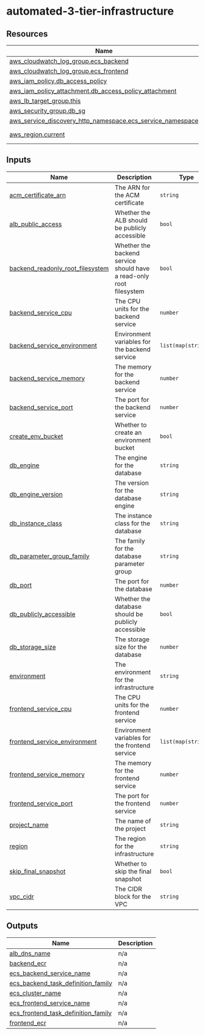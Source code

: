 # automated-3-tier-infrastructure
<!-- BEGINNING OF PRE-COMMIT-TERRAFORM DOCS HOOK -->


## Resources

| Name | Type |
|------|------|
| [aws_cloudwatch_log_group.ecs_backend](https://registry.terraform.io/providers/hashicorp/aws/latest/docs/resources/cloudwatch_log_group) | resource |
| [aws_cloudwatch_log_group.ecs_frontend](https://registry.terraform.io/providers/hashicorp/aws/latest/docs/resources/cloudwatch_log_group) | resource |
| [aws_iam_policy.db_access_policy](https://registry.terraform.io/providers/hashicorp/aws/latest/docs/resources/iam_policy) | resource |
| [aws_iam_policy_attachment.db_access_policy_attachment](https://registry.terraform.io/providers/hashicorp/aws/latest/docs/resources/iam_policy_attachment) | resource |
| [aws_lb_target_group.this](https://registry.terraform.io/providers/hashicorp/aws/latest/docs/resources/lb_target_group) | resource |
| [aws_security_group.db_sg](https://registry.terraform.io/providers/hashicorp/aws/latest/docs/resources/security_group) | resource |
| [aws_service_discovery_http_namespace.ecs_service_namespace](https://registry.terraform.io/providers/hashicorp/aws/latest/docs/resources/service_discovery_http_namespace) | resource |
| [aws_region.current](https://registry.terraform.io/providers/hashicorp/aws/latest/docs/data-sources/region) | data source |

## Inputs

| Name | Description | Type | Default | Required |
|------|-------------|------|---------|:--------:|
| <a name="input_acm_certificate_arn"></a> [acm\_certificate\_arn](#input\_acm\_certificate\_arn) | The ARN for the ACM certificate | `string` | n/a | yes |
| <a name="input_alb_public_access"></a> [alb\_public\_access](#input\_alb\_public\_access) | Whether the ALB should be publicly accessible | `bool` | `true` | no |
| <a name="input_backend_readonly_root_filesystem"></a> [backend\_readonly\_root\_filesystem](#input\_backend\_readonly\_root\_filesystem) | Whether the backend service should have a read-only root filesystem | `bool` | `true` | no |
| <a name="input_backend_service_cpu"></a> [backend\_service\_cpu](#input\_backend\_service\_cpu) | The CPU units for the backend service | `number` | `256` | no |
| <a name="input_backend_service_environment"></a> [backend\_service\_environment](#input\_backend\_service\_environment) | Environment variables for the backend service | `list(map(string))` | `null` | no |
| <a name="input_backend_service_memory"></a> [backend\_service\_memory](#input\_backend\_service\_memory) | The memory for the backend service | `number` | `512` | no |
| <a name="input_backend_service_port"></a> [backend\_service\_port](#input\_backend\_service\_port) | The port for the backend service | `number` | `3000` | no |
| <a name="input_create_env_bucket"></a> [create\_env\_bucket](#input\_create\_env\_bucket) | Whether to create an environment bucket | `bool` | `false` | no |
| <a name="input_db_engine"></a> [db\_engine](#input\_db\_engine) | The engine for the database | `string` | `"mysql"` | no |
| <a name="input_db_engine_version"></a> [db\_engine\_version](#input\_db\_engine\_version) | The version for the database engine | `string` | `"8.0"` | no |
| <a name="input_db_instance_class"></a> [db\_instance\_class](#input\_db\_instance\_class) | The instance class for the database | `string` | `"db.t3.micro"` | no |
| <a name="input_db_parameter_group_family"></a> [db\_parameter\_group\_family](#input\_db\_parameter\_group\_family) | The family for the database parameter group | `string` | `"mysql8.0"` | no |
| <a name="input_db_port"></a> [db\_port](#input\_db\_port) | The port for the database | `number` | `5432` | no |
| <a name="input_db_publicly_accessible"></a> [db\_publicly\_accessible](#input\_db\_publicly\_accessible) | Whether the database should be publicly accessible | `bool` | `false` | no |
| <a name="input_db_storage_size"></a> [db\_storage\_size](#input\_db\_storage\_size) | The storage size for the database | `number` | `20` | no |
| <a name="input_environment"></a> [environment](#input\_environment) | The environment for the infrastructure | `string` | `"stage"` | no |
| <a name="input_frontend_service_cpu"></a> [frontend\_service\_cpu](#input\_frontend\_service\_cpu) | The CPU units for the frontend service | `number` | `256` | no |
| <a name="input_frontend_service_environment"></a> [frontend\_service\_environment](#input\_frontend\_service\_environment) | Environment variables for the frontend service | `list(map(string))` | `null` | no |
| <a name="input_frontend_service_memory"></a> [frontend\_service\_memory](#input\_frontend\_service\_memory) | The memory for the frontend service | `number` | `512` | no |
| <a name="input_frontend_service_port"></a> [frontend\_service\_port](#input\_frontend\_service\_port) | The port for the frontend service | `number` | `80` | no |
| <a name="input_project_name"></a> [project\_name](#input\_project\_name) | The name of the project | `string` | n/a | yes |
| <a name="input_region"></a> [region](#input\_region) | The region for the infrastructure | `string` | `"us-west-2"` | no |
| <a name="input_skip_final_snapshot"></a> [skip\_final\_snapshot](#input\_skip\_final\_snapshot) | Whether to skip the final snapshot | `bool` | `true` | no |
| <a name="input_vpc_cidr"></a> [vpc\_cidr](#input\_vpc\_cidr) | The CIDR block for the VPC | `string` | `"10.0.0.0/16"` | no |

## Outputs

| Name | Description |
|------|-------------|
| <a name="output_alb_dns_name"></a> [alb\_dns\_name](#output\_alb\_dns\_name) | n/a |
| <a name="output_backend_ecr"></a> [backend\_ecr](#output\_backend\_ecr) | n/a |
| <a name="output_ecs_backend_service_name"></a> [ecs\_backend\_service\_name](#output\_ecs\_backend\_service\_name) | n/a |
| <a name="output_ecs_backend_task_definition_family"></a> [ecs\_backend\_task\_definition\_family](#output\_ecs\_backend\_task\_definition\_family) | n/a |
| <a name="output_ecs_cluster_name"></a> [ecs\_cluster\_name](#output\_ecs\_cluster\_name) | n/a |
| <a name="output_ecs_frontend_service_name"></a> [ecs\_frontend\_service\_name](#output\_ecs\_frontend\_service\_name) | n/a |
| <a name="output_ecs_frontend_task_definition_family"></a> [ecs\_frontend\_task\_definition\_family](#output\_ecs\_frontend\_task\_definition\_family) | n/a |
| <a name="output_frontend_ecr"></a> [frontend\_ecr](#output\_frontend\_ecr) | n/a |  
<!-- END OF PRE-COMMIT-TERRAFORM DOCS HOOK -->
